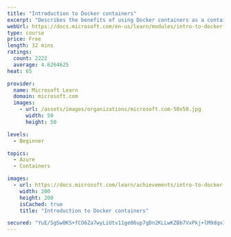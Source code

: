 ```yaml
---
title: "Introduction to Docker containers"
excerpt: "Describes the benefits of using Docker containers as a containerization platform. Discuss the infrastructure provided by the Docker platform."
webUrl: https://docs.microsoft.com/en-us/learn/modules/intro-to-docker-containers/
type: course
price: Free
length: 32 mins
ratings:
  count: 2222
  average: 4.6264625
heat: 65

provider:
  name: Microsoft Learn
  domain: microsoft.com
  images:
    - url: /assets/images/organizations/microsoft.com-50x50.jpg
      width: 50
      height: 50

levels:
  - Beginner

topics:
  - Azure
  - Containers

images:
  - url: https://docs.microsoft.com/learn/achievements/intro-to-docker-containers-social.png
    width: 200
    height: 200
    isCached: true
    title: "Introduction to Docker containers"

secured: "YuE/SgSw0KS+fCO6Za7wyLiUtv11ge06up7gDn2KLLwKZBb7VxPkj+lM9dqv3IZAobldEE8oWDof3bIzA7EnbgXjINa1a7khFcE/7hB7fxp5hlLs/A+ss+vVWIeQC9urStHandDIOihlXSZZsQ5KcJv5ECE+Ocp3zK6FOcxgG/ASYLluJdnItBnjaYcxuMJ8D0lroVcw02snLEFhLMxJPQRpjaJh/dqzFrJQoHTA1J2Ga8IfRwTgLZUW0vSg/joMzPekoW7wrfwq1C2/iUp7Sm9wlUpqJ1A8TKYBVqqF74VL13kxO22nNGaOW3QQfZ/n+EahYmvts7u1zYK2361BDdLolEkFrBB612fBTP9aBU0R9/IxIveaGgRgNUchD6fsjuLe/CpDmD1pVv+q8rn3XQ==;mi8srqz0uh1BhIHpEmFMbg=="
---
```


